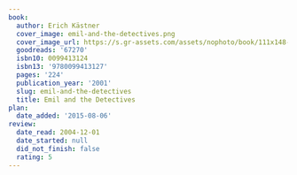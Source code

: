 ```yaml
---
book:
  author: Erich Kästner
  cover_image: emil-and-the-detectives.png
  cover_image_url: https://s.gr-assets.com/assets/nophoto/book/111x148-bcc042a9c91a29c1d680899eff700a03.png
  goodreads: '67270'
  isbn10: 0099413124
  isbn13: '9780099413127'
  pages: '224'
  publication_year: '2001'
  slug: emil-and-the-detectives
  title: Emil and the Detectives
plan:
  date_added: '2015-08-06'
review:
  date_read: 2004-12-01
  date_started: null
  did_not_finish: false
  rating: 5
---
```

